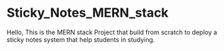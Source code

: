 # Sticky_Notes_MERN_stack
Hello, 
This is the MERN stack Project that build from scratch to deploy a sticky notes system that help students in studying. 

